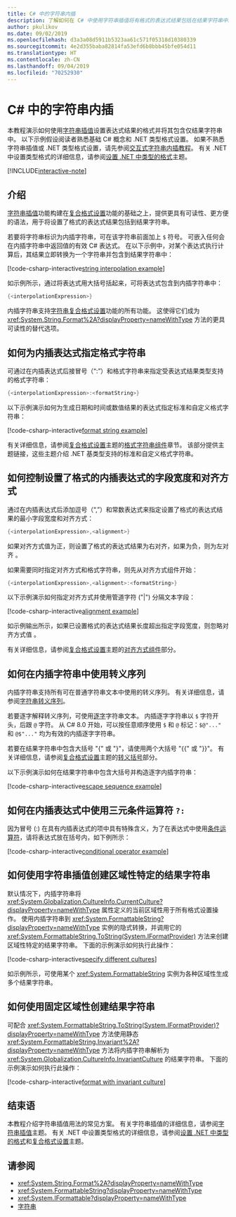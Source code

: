```yaml
---
title: C# 中的字符串内插
description: 了解如何在 C# 中使用字符串插值将有格式的表达式结果包括在结果字符串中。
author: pkulikov
ms.date: 09/02/2019
ms.openlocfilehash: d3a3a08d5911b5323aa61c571f05318d10380339
ms.sourcegitcommit: 4e2d355baba82814fa53efd6b8bbb45bfe054d11
ms.translationtype: HT
ms.contentlocale: zh-CN
ms.lasthandoff: 09/04/2019
ms.locfileid: "70252930"
---
```

# <a name="string-interpolation-in-c"></a>C\# 中的字符串内插

本教程演示如何使用[字符串插值](../language-reference/tokens/interpolated.md)设置表达式结果的格式并将其包含仅结果字符串中。 以下示例假设阅读者熟悉基础 C# 概念和 .NET 类型格式设置。 如果不熟悉字符串插值或 .NET 类型格式设置，请先参阅[交互式字符串内插教程](exploration/interpolated-strings.yml)。 有关 .NET 中设置类型格式的详细信息，请参阅[设置 .NET 中类型的格式](../../standard/base-types/formatting-types.md)主题。

[!INCLUDE[interactive-note](~/includes/csharp-interactive-note.md)]

## <a name="introduction"></a>介绍

[字符串插值](../language-reference/tokens/interpolated.md)功能构建在[复合格式设置](../../standard/base-types/composite-formatting.md)功能的基础之上，提供更具有可读性、更方便的语法，用于将设置了格式的表达式结果包括到结果字符串。

若要将字符串标识为内插字符串，可在该字符串前面加上 `$` 符号。 可嵌入任何会在内插字符串中返回值的有效 C# 表达式。 在以下示例中，对某个表达式执行计算后，其结果立即转换为一个字符串并包含到结果字符串中：

[!code-csharp-interactive[string interpolation example](~/samples/snippets/csharp/tutorials/string-interpolation/Program.cs#1)]

如示例所示，通过将表达式用大括号括起来，可将表达式包含到内插字符串中：

```csharp
{<interpolationExpression>}
```

内插字符串支持[字符串复合格式设置](../../standard/base-types/composite-formatting.md)功能的所有功能。 这使得它们成为 <xref:System.String.Format%2A?displayProperty=nameWithType> 方法的更具可读性的替代选项。

## <a name="how-to-specify-a-format-string-for-an-interpolation-expression"></a>如何为内插表达式指定格式字符串

可通过在内插表达式后接冒号（“:”）和格式字符串来指定受表达式结果类型支持的格式字符串：

```csharp
{<interpolationExpression>:<formatString>}
```

以下示例演示如何为生成日期和时间或数值结果的表达式指定标准和自定义格式字符串：

[!code-csharp-interactive[format string example](~/samples/snippets/csharp/tutorials/string-interpolation/Program.cs#2)]

有关详细信息，请参阅[复合格式设置](../../standard/base-types/composite-formatting.md)主题的[格式字符串组件](../../standard/base-types/composite-formatting.md#format-string-component)章节。 该部分提供主题链接，这些主题介绍 .NET 基类型支持的标准和自定义格式字符串。

## <a name="how-to-control-the-field-width-and-alignment-of-the-formatted-interpolation-expression"></a>如何控制设置了格式的内插表达式的字段宽度和对齐方式

通过在内插表达式后添加逗号（“,”）和常数表达式来指定设置了格式的表达式结果的最小字段宽度和对齐方式：

```csharp
{<interpolationExpression>,<alignment>}
```

如果对齐方式值为正，则设置了格式的表达式结果为右对齐，如果为负，则为左对齐  。

如果需要同时指定对齐方式和格式字符串，则先从对齐方式组件开始：

```csharp
{<interpolationExpression>,<alignment>:<formatString>}
```

以下示例演示如何指定对齐方式并使用管道字符 ("|") 分隔文本字段：

[!code-csharp-interactive[alignment example](~/samples/snippets/csharp/tutorials/string-interpolation/Program.cs#3)]

如示例输出所示，如果已设置格式的表达式结果长度超出指定字段宽度，则忽略对齐方式值  。

有关详细信息，请参阅[复合格式设置](../../standard/base-types/composite-formatting.md)主题的[对齐方式组件](../../standard/base-types/composite-formatting.md#alignment-component)部分。

## <a name="how-to-use-escape-sequences-in-an-interpolated-string"></a>如何在内插字符串中使用转义序列

内插字符串支持所有可在普通字符串文本中使用的转义序列。 有关详细信息，请参阅[字符串转义序列](../programming-guide/strings/index.md#string-escape-sequences)。

若要逐字解释转义序列，可使用[逐字](../language-reference/tokens/verbatim.md)字符串文本。 内插逐字字符串以 `$` 字符开头，后跟 `@` 字符。 从 C# 8.0 开始，可以按任意顺序使用 `$` 和 `@` 标记：`$@"..."` 和 `@$"..."` 均为有效的内插逐字字符串。

若要在结果字符串中包含大括号 "{" 或 "}"，请使用两个大括号 "{{" 或 "}}"。 有关详细信息，请参阅[复合格式设置](../../standard/base-types/composite-formatting.md)主题的[转义括号](../../standard/base-types/composite-formatting.md#escaping-braces)部分。

以下示例演示如何在结果字符串中包含大括号并构造逐字内插字符串：

[!code-csharp-interactive[escape sequence example](~/samples/snippets/csharp/tutorials/string-interpolation/Program.cs#4)]

## <a name="how-to-use-a-ternary-conditional-operator--in-an-interpolation-expression"></a>如何在内插表达式中使用三元条件运算符 `?:`

因为冒号 (:) 在具有内插表达式的项中具有特殊含义，为了在表达式中使用[条件运算符](../language-reference/operators/conditional-operator.md)，请将表达式放在括号内，如下例所示：

[!code-csharp-interactive[conditional operator example](~/samples/snippets/csharp/tutorials/string-interpolation/Program.cs#5)]

## <a name="how-to-create-a-culture-specific-result-string-with-string-interpolation"></a>如何使用字符串插值创建区域性特定的结果字符串

默认情况下，内插字符串将 <xref:System.Globalization.CultureInfo.CurrentCulture?displayProperty=nameWithType> 属性定义的当前区域性用于所有格式设置操作。 使用内插字符串到 <xref:System.FormattableString?displayProperty=nameWithType> 实例的隐式转换，并调用它的 <xref:System.FormattableString.ToString(System.IFormatProvider)> 方法来创建区域性特定的结果字符串。 下面的示例演示如何执行此操作：

[!code-csharp-interactive[specify different cultures](~/samples/snippets/csharp/tutorials/string-interpolation/Program.cs#6)]

如示例所示，可使用某个 <xref:System.FormattableString> 实例为各种区域性生成多个结果字符串。

## <a name="how-to-create-a-result-string-using-the-invariant-culture"></a>如何使用固定区域性创建结果字符串

可配合 <xref:System.FormattableString.ToString(System.IFormatProvider)?displayProperty=nameWithType> 方法使用静态 <xref:System.FormattableString.Invariant%2A?displayProperty=nameWithType> 方法将内插字符串解析为 <xref:System.Globalization.CultureInfo.InvariantCulture> 的结果字符串。 下面的示例演示如何执行此操作：

[!code-csharp-interactive[format with invariant culture](~/samples/snippets/csharp/tutorials/string-interpolation/Program.cs#7)]

## <a name="conclusion"></a>结束语

本教程介绍字符串插值用法的常见方案。 有关字符串插值的详细信息，请参阅[字符串插值](../language-reference/tokens/interpolated.md)主题。 有关 .NET 中设置类型格式的详细信息，请参阅[设置 .NET 中类型的格式](../../standard/base-types/formatting-types.md)和[复合格式设置](../../standard/base-types/composite-formatting.md)主题。

## <a name="see-also"></a>请参阅

- <xref:System.String.Format%2A?displayProperty=nameWithType>
- <xref:System.FormattableString?displayProperty=nameWithType>
- <xref:System.IFormattable?displayProperty=nameWithType>
- [字符串](../programming-guide/strings/index.md)
